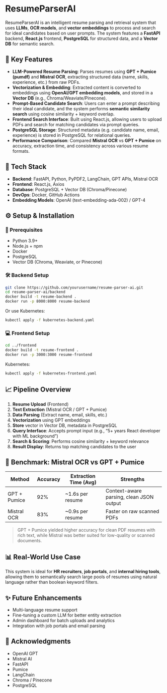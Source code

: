 # ResumeParserAI

ResumeParserAI is an intelligent resume parsing and retrieval system that uses **LLMs**, **OCR models**, and **vector embeddings** to process and search for ideal candidates based on user prompts. The system features a **FastAPI** backend, **React.js** frontend, **PostgreSQL** for structured data, and a **Vector DB** for semantic search.

## 🚀 Key Features

- **LLM-Powered Resume Parsing**: Parses resumes using **GPT + Pumice (pumdf)** and **Mistral OCR**, extracting structured data (name, skills, experience, etc.) from raw PDFs.
- **Vectorization & Embedding**: Extracted content is converted to embeddings using **OpenAI/GPT embedding models**, and stored in a **Vector DB** (e.g., Chroma/Weaviate/Pinecone).
- **Prompt-Based Candidate Search**: Users can enter a prompt describing their ideal candidate, and the system performs **semantic similarity search** using cosine similarity + keyword overlap.
- **Frontend Search Interface**: Built using React.js, allowing users to upload PDFs and search for matching candidates via prompt queries.
- **PostgreSQL Storage**: Structured metadata (e.g. candidate name, email, experience) is stored in PostgreSQL for relational queries.
- **Performance Comparison**: Compared **Mistral OCR** vs **GPT + Pumice** on accuracy, extraction time, and consistency across various resume formats.

## 🧱 Tech Stack

- **Backend**: FastAPI, Python, PyPDF2, LangChain, GPT APIs, Mistral OCR
- **Frontend**: React.js, Axios
- **Database**: PostgreSQL + Vector DB (Chroma/Pinecone)
- **DevOps**: Docker, GitHub Actions
- **Embedding Models**: OpenAI (text-embedding-ada-002) / GPT-4

## ⚙️ Setup & Installation

### 🐳 Prerequisites
- Python 3.9+
- Node.js + npm
- Docker
- PostgreSQL
- Vector DB (Chroma, Weaviate, or Pinecone)

### 🛠️ Backend Setup

```bash
git clone https://github.com/yourusername/resume-parser-ai.git
cd resume-parser-ai/backend
docker build -t resume-backend .
docker run -p 8000:8000 resume-backend
```

Or use Kubernetes:
```bash
kubectl apply -f kubernetes-backend.yaml
```

### 💻 Frontend Setup

```bash
cd ../frontend
docker build -t resume-frontend .
docker run -p 3000:3000 resume-frontend
```

Kubernetes:
```bash
kubectl apply -f kubernetes-frontend.yaml
```

## 📈 Pipeline Overview

1. **Resume Upload** (Frontend)
2. **Text Extraction** (Mistral OCR / GPT + Pumice)
3. **Data Parsing** (Extract name, email, skills, etc.)
4. **Vectorization** using GPT embeddings
5. **Store** vector in Vector DB, metadata in PostgreSQL
6. **Query Interface**: Accepts prompt input (e.g., “5+ years React developer with ML background”)
7. **Search & Scoring**: Performs cosine similarity + keyword relevance
8. **Result Display**: Returns top matching candidates to the user

## 🧪 Benchmark: Mistral OCR vs GPT + Pumice

| Method              | Accuracy | Extraction Time (Avg) | Strengths                  |
|---------------------|----------|------------------------|----------------------------|
| GPT + Pumice        | 92%      | ~1.6s per resume       | Context-aware parsing, clean JSON output |
| Mistral OCR         | 83%      | ~0.9s per resume       | Faster on raw scanned PDFs |

> GPT + Pumice yielded higher accuracy for clean PDF resumes with rich text, while Mistral was better suited for low-quality or scanned documents.

## 📊 Real-World Use Case

This system is ideal for **HR recruiters**, **job portals**, and **internal hiring tools**, allowing them to semantically search large pools of resumes using natural language rather than boolean keyword filters.

## ✨ Future Enhancements

- Multi-language resume support  
- Fine-tuning a custom LLM for better entity extraction  
- Admin dashboard for batch uploads and analytics  
- Integration with job portals and email parsing

## 🙏 Acknowledgments

- OpenAI GPT  
- Mistral AI  
- FastAPI  
- Pumice  
- LangChain  
- Chroma / Pinecone  
- PostgreSQL
